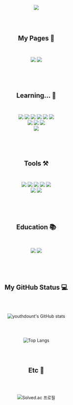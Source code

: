 <div align="center">
<img src="https://capsule-render.vercel.app/api?type=cylinder&color=1689F5&height=120&text=🍩Youth%20Donut🍩&desc=FrontEndDeveloper&descSize=28&animation=blinking&fontColor=93C8FA&fontSize=30&fontAlignY=50&fontAlign=35&descAlign=65&descAlignY=50" /> 
</div>

<br>
<br>
<br>

<div align="center">
  
<h2>My Pages 📄</h2>

<br>

<a href="https://velog.io/@yu_and_hip_0/posts" target="_blank" ><img src="https://img.shields.io/badge/velog-20C997?style=flat-square&logo=velog&logoColor=black"/></a>
<a href="https://github.com/youthdonut" target="_blank" ><img src="https://img.shields.io/badge/GitHub-181717?style=flat-square&logo=github&logoColor=white"/></a>

</div> 

<br>
<br>
<br>


<div align="center">

<h2>Learning... 📖</h2>

<br>

<a href=" " ><img src="https://img.shields.io/badge/html5-E34F26?style=flat-square&logo=html5&logoColor=black"/></a>
<a href=" " ><img src="https://img.shields.io/badge/css-663399?style=flat-square&logo=css&logoColor=black"/></a>
<a href=" " ><img src="https://img.shields.io/badge/javascript-F7DF1E?style=flat-square&logo=javascript&logoColor=black"/></a>
<a href=" " ><img src="https://img.shields.io/badge/react-61DAFB?style=flat-square&logo=react&logoColor=black"/></a>
<a href=" " ><img src="https://img.shields.io/badge/python-3776AB?style=flat-square&logo=python&logoColor=black"/></a>
<a href=" "><img src="https://img.shields.io/badge/reactrouter-CA4245?style=flat-square&logo=reactrouter&logoColor=black"/></a><br>
<a href=""><img src="https://img.shields.io/badge/styledcomponents-DB7093?style=flat-square&logo=styledcomponents&logoColor=white"/></a>
<a href=""><img src="https://img.shields.io/badge/typescript-3178C6?style=flat-square&logo=typescript&logoColor=white"/></a>
<a href=""><img src="https://img.shields.io/badge/nextdotjs-000000?style=flat-square&logo=nextdotjs&logoColor=white"/></a><br>
<a href=""><img src="https://img.shields.io/badge/mysql-4479A1?style=flat-square&logo=mysql&logoColor=white"/></a>

</div>

<br>
<br>
<br>


<div align="center">

<h2>Tools ⚒️</h2>

<br>

<a href=""><img src="https://img.shields.io/badge/discord-5865F2?style=flat-square&logo=discord&logoColor=white"/></a>
<a href=""><img src="https://img.shields.io/badge/figma-F24E1E?style=flat-square&logo=figma&logoColor=white"/></a>
<a href=""><img src="https://img.shields.io/badge/notion-000000?style=flat-square&logo=notion&logoColor=white"/></a>
<a href=""><img src="https://img.shields.io/badge/zoom-0B5CFF?style=flat-square&logo=zoom&logoColor=white"/></a>
<a href=""><img src="https://img.shields.io/badge/slack-4A154B?style=flat-square&logo=slack&logoColor=white"/></a><br>
<a href=""><img src="https://img.shields.io/badge/Visual_Studio_Code-0078D4?style=flat-square&logoColor=white"/></a>
<a href=""><img src="https://img.shields.io/badge/git-F05032?style=flat-square&logo=git&logoColor=white"/></a>

</div>

<br>
<br>
<br>

<div align="center">

<h2>Education 📚</h2>

<br>

<a href=""><img src="https://img.shields.io/badge/Inflearn-14BF96?style=flat-square&logoColor=white"/></a>
<a href=""><img src="https://img.shields.io/badge/stackoverflow-F58025?style=flat-square&logo=stackoverflow&logoColor=white"/></a>

</div>

<br>
<br>
<br>

<div align="center">
<h2>My GitHub Status 💻</h2>
<br/>
<br>
  
![youthdount's GitHub stats](https://github-readme-stats.vercel.app/api?username=youthdonut&show_icons=true&title_color=031322&icon_color=F58215&bg_color=RGB,1689F5,70D7FD&hide_border=true&locale=kr)

<br>
<br>

![Top Langs](https://github-readme-stats.vercel.app/api/top-langs/?username=youthdonut&langs_count=8&layout=compact)

</div>

<br>
<br>

<div align="center">

<h2>Etc 🍩</h2>

<br>
<br>

![Solved.ac 프로필](http://mazassumnida.wtf/api/v2/generate_badge?boj=dbtmd10)

  
</div>

<br>
<br>



